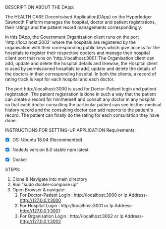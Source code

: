 DESCRIPTION ABOUT THE DApp:


The HEALTH CARE Decentraised Application(DApp) on the Hyperledger Sawtooth Platform manages the hospital, doctor and patient registrations, their ratings and the patient record managements correspondingly. 

In this DApp, the Government Organisation client runs on the port 'http://localhost:3002' where the hospitals are registered by the organisation with their corresponding public keys which give access for the hospitals to register their respective doctors and manage their hospital client port that runs on 'http://localhost:3001'.The Organisation client can add, update and delete the hospital details and likewise, the Hospital client is used by permissioned hospitals to add, update and delete the details of the doctors in their corresponding hospital. In both the clients, a record of rating track is kept for each hospital and each doctor.

The port http://localhost:3000 is used for Doctor-Patient login and patient registration. The patient registration is done in such a way that the patient can create a record for him/herself and consult any doctor in any hospital so that each doctor consulting the particular patient can see his/her medical history record and the consulting doctor can add reports to the patient's record. The patient can finally do the rating for each consultation they have done.

 


INSTRUCTIONS FOR SETTING-UP APPLICATION Requirements:

- [X] OS: Ubuntu 18.04 (Recommented)
- [X] NodeJs version 8.0 stable npm latest
- [X] Docker




STEPS:

1. Clone & Navigate into main directory
2. Run "sudo docker-compose up"
3. Open Browser & navigate:
   1. For Doctor-Patient Login  :   http://localhost:3000 or Ip Address- http://127.0.0.1:3000
   2. For Hospital Login 	:   http://localhost:3001 or Ip Address- http://127.0.0.1:3001
   3. For Organisation Login	:   http://localhost:3002 or Ip Address- http://127.0.0.1:3002

